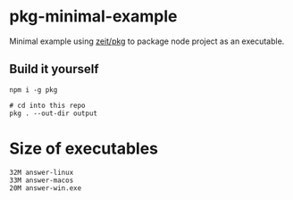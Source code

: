 # pkg-minimal-example

Minimal example using [zeit/pkg](https://github.com/zeit/pkg) to package
node project as an executable.

## Build it yourself

```
npm i -g pkg

# cd into this repo
pkg . --out-dir output
```

# Size of executables

```
32M answer-linux
33M answer-macos
20M answer-win.exe
```
